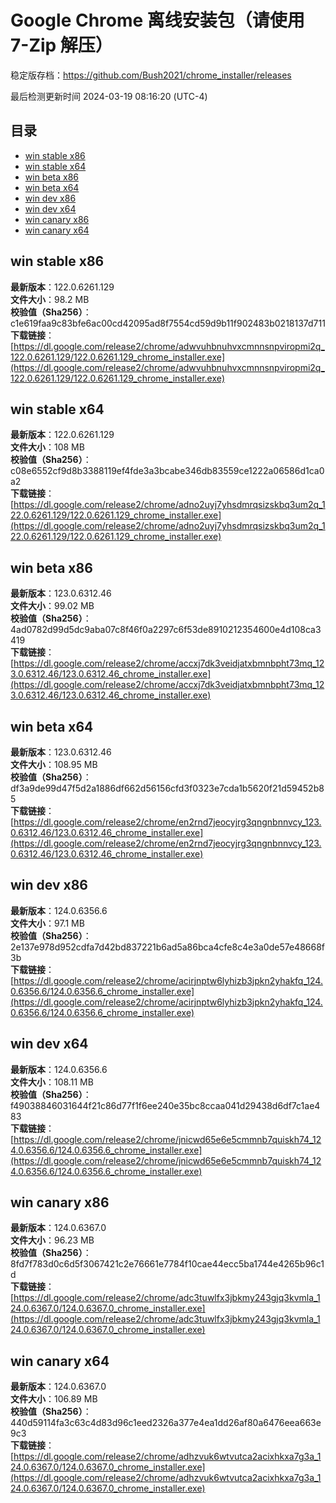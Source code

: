 # Google Chrome 离线安装包（请使用 7-Zip 解压）
稳定版存档：<https://github.com/Bush2021/chrome_installer/releases>

最后检测更新时间
2024-03-19 08:16:20 (UTC-4)


## 目录
* [win stable x86](https://github.com/Bush2021/chrome_installer?tab=readme-ov-file#win-stable-x86)
* [win stable x64](https://github.com/Bush2021/chrome_installer?tab=readme-ov-file#win-stable-x64)
* [win beta x86](https://github.com/Bush2021/chrome_installer?tab=readme-ov-file#win-beta-x86)
* [win beta x64](https://github.com/Bush2021/chrome_installer?tab=readme-ov-file#win-beta-x64)
* [win dev x86](https://github.com/Bush2021/chrome_installer?tab=readme-ov-file#win-dev-x86)
* [win dev x64](https://github.com/Bush2021/chrome_installer?tab=readme-ov-file#win-dev-x64)
* [win canary x86](https://github.com/Bush2021/chrome_installer?tab=readme-ov-file#win-canary-x86)
* [win canary x64](https://github.com/Bush2021/chrome_installer?tab=readme-ov-file#win-canary-x64)

## win stable x86
**最新版本**：122.0.6261.129  
**文件大小**：98.2 MB  
**校验值（Sha256）**：c1e619faa9c83bfe6ac00cd42095ad8f7554cd59d9b11f902483b0218137d711  
**下载链接**：[https://dl.google.com/release2/chrome/adwvuhbnuhvxcmnnsnpviropmi2q_122.0.6261.129/122.0.6261.129_chrome_installer.exe](https://dl.google.com/release2/chrome/adwvuhbnuhvxcmnnsnpviropmi2q_122.0.6261.129/122.0.6261.129_chrome_installer.exe)  

## win stable x64
**最新版本**：122.0.6261.129  
**文件大小**：108 MB  
**校验值（Sha256）**：c08e6552cf9d8b3388119ef4fde3a3bcabe346db83559ce1222a06586d1ca0a2  
**下载链接**：[https://dl.google.com/release2/chrome/adno2uyj7yhsdmrqsizskbq3um2q_122.0.6261.129/122.0.6261.129_chrome_installer.exe](https://dl.google.com/release2/chrome/adno2uyj7yhsdmrqsizskbq3um2q_122.0.6261.129/122.0.6261.129_chrome_installer.exe)  

## win beta x86
**最新版本**：123.0.6312.46  
**文件大小**：99.02 MB  
**校验值（Sha256）**：4ad0782d99d5dc9aba07c8f46f0a2297c6f53de8910212354600e4d108ca3419  
**下载链接**：[https://dl.google.com/release2/chrome/accxj7dk3veidjatxbmnbpht73mq_123.0.6312.46/123.0.6312.46_chrome_installer.exe](https://dl.google.com/release2/chrome/accxj7dk3veidjatxbmnbpht73mq_123.0.6312.46/123.0.6312.46_chrome_installer.exe)  

## win beta x64
**最新版本**：123.0.6312.46  
**文件大小**：108.95 MB  
**校验值（Sha256）**：df3a9de99d47f5d2a1886df662d56156cfd3f0323e7cda1b5620f21d59452b85  
**下载链接**：[https://dl.google.com/release2/chrome/en2rnd7jeocyjrg3qngnbnnvcy_123.0.6312.46/123.0.6312.46_chrome_installer.exe](https://dl.google.com/release2/chrome/en2rnd7jeocyjrg3qngnbnnvcy_123.0.6312.46/123.0.6312.46_chrome_installer.exe)  

## win dev x86
**最新版本**：124.0.6356.6  
**文件大小**：97.1 MB  
**校验值（Sha256）**：2e137e978d952cdfa7d42bd837221b6ad5a86bca4cfe8c4e3a0de57e48668f3b  
**下载链接**：[https://dl.google.com/release2/chrome/acirjnptw6lyhizb3jpkn2yhakfq_124.0.6356.6/124.0.6356.6_chrome_installer.exe](https://dl.google.com/release2/chrome/acirjnptw6lyhizb3jpkn2yhakfq_124.0.6356.6/124.0.6356.6_chrome_installer.exe)  

## win dev x64
**最新版本**：124.0.6356.6  
**文件大小**：108.11 MB  
**校验值（Sha256）**：f49038846031644f21c86d77f1f6ee240e35bc8ccaa041d29438d6df7c1ae483  
**下载链接**：[https://dl.google.com/release2/chrome/jnicwd65e6e5cmmnb7quiskh74_124.0.6356.6/124.0.6356.6_chrome_installer.exe](https://dl.google.com/release2/chrome/jnicwd65e6e5cmmnb7quiskh74_124.0.6356.6/124.0.6356.6_chrome_installer.exe)  

## win canary x86
**最新版本**：124.0.6367.0  
**文件大小**：96.23 MB  
**校验值（Sha256）**：8fd7f783d0c6d5f3067421c2e76661e7784f10cae44ecc5ba1744e4265b96c1d  
**下载链接**：[https://dl.google.com/release2/chrome/adc3tuwlfx3jbkmy243gjq3kvmla_124.0.6367.0/124.0.6367.0_chrome_installer.exe](https://dl.google.com/release2/chrome/adc3tuwlfx3jbkmy243gjq3kvmla_124.0.6367.0/124.0.6367.0_chrome_installer.exe)  

## win canary x64
**最新版本**：124.0.6367.0  
**文件大小**：106.89 MB  
**校验值（Sha256）**：440d59114fa3c63c4d83d96c1eed2326a377e4ea1dd26af80a6476eea663e9c3  
**下载链接**：[https://dl.google.com/release2/chrome/adhzvuk6wtvutca2acixhkxa7g3a_124.0.6367.0/124.0.6367.0_chrome_installer.exe](https://dl.google.com/release2/chrome/adhzvuk6wtvutca2acixhkxa7g3a_124.0.6367.0/124.0.6367.0_chrome_installer.exe)  

